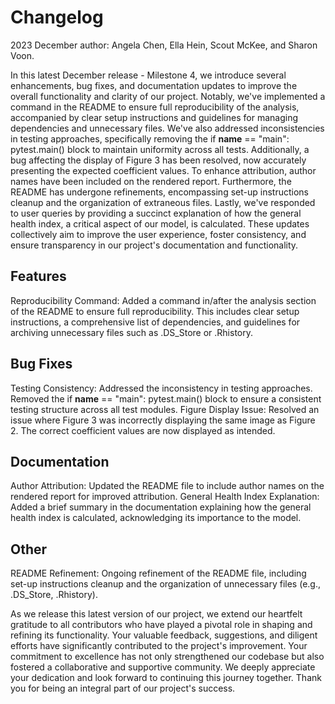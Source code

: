 # Changelog
2023 December
author: Angela Chen, Ella Hein, Scout McKee, and Sharon Voon.

In this latest December release - Milestone 4, we introduce 
several enhancements, bug fixes, and documentation updates to 
improve the overall functionality and clarity of our project. 
Notably, we've implemented a command in the README to ensure 
full reproducibility of the analysis, accompanied by clear 
setup instructions and guidelines for managing dependencies 
and unnecessary files. We've also addressed inconsistencies 
in testing approaches, specifically removing the if __name__ 
== "main": pytest.main() block to maintain uniformity across 
all tests. Additionally, a bug affecting the display of 
Figure 3 has been resolved, now accurately presenting the 
expected coefficient values. To enhance attribution, author 
names have been included on the rendered report. Furthermore, 
the README has undergone refinements, encompassing set-up 
instructions cleanup and the organization of extraneous 
files. Lastly, we've responded to user queries by providing 
a succinct explanation of how the general health index, a 
critical aspect of our model, is calculated. These updates 
collectively aim to improve the user experience, foster 
consistency, and ensure transparency in our project's 
documentation and functionality.

## Features
Reproducibility Command: Added a command in/after the 
analysis section of the README to ensure full 
reproducibility. This includes clear setup instructions, a 
comprehensive list of dependencies, and guidelines for 
archiving unnecessary files such as .DS_Store or .Rhistory.
## Bug Fixes
Testing Consistency: Addressed the inconsistency in testing 
approaches. Removed the if __name__ == "main": pytest.main() 
block to ensure a consistent testing structure across all 
test modules.
Figure Display Issue: Resolved an issue where Figure 3 was 
incorrectly displaying the same image as Figure 2. The 
correct coefficient values are now displayed as intended.
## Documentation
Author Attribution: Updated the README file to include 
author names on the rendered report for improved 
attribution.
General Health Index Explanation: Added a brief summary in 
the documentation explaining how the general health index 
is calculated, acknowledging its importance to the model.
## Other
README Refinement: Ongoing refinement of the README file, 
including set-up instructions cleanup and the organization 
of unnecessary files (e.g., .DS_Store, .Rhistory).

As we release this latest version of our project, we extend 
our heartfelt gratitude to all contributors who have played 
a pivotal role in shaping and refining its functionality. 
Your valuable feedback, suggestions, and diligent efforts 
have significantly contributed to the project's improvement. 
Your commitment to excellence has not only strengthened our 
codebase but also fostered a collaborative and supportive 
community. We deeply appreciate your dedication and look 
forward to continuing this journey together. Thank you for 
being an integral part of our project's success.
